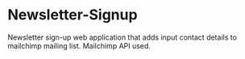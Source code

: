 # Newsletter-Signup
Newsletter sign-up web application that adds input contact details to mailchimp mailing list.
Mailchimp API used.
